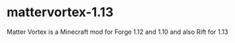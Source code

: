 # mattervortex-1.13
Matter Vortex is a Minecraft mod for Forge 1.12 and 1.10 and also Rift for 1.13
